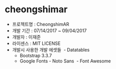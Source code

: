 # cheongshimar

- 프로젝트명 : CheongshimAR
- 개발 기간 : 07/14/2017 ~ 09/04/2017
- 개발자 : 이재준
- 라이센스 : MIT LICENSE
- 개발시 사용한 개발 에셋들
  - Datatables
  - Bootstrap 3.3.7
  - Google Fonts - Noto Sans
  - Font Awesome
